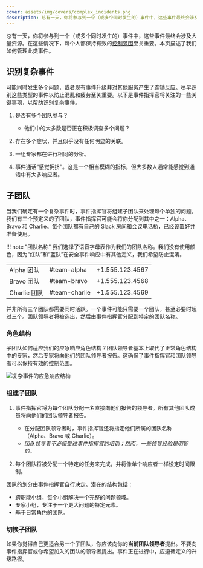 ```yaml
---
cover: assets/img/covers/complex_incidents.png
description: 总有一天，你将参与到一个（或多个同时发生的）事件中，这些事件最终会涉及大量资源。在这些情况下，每个人都保持有效的控制范围至关重要。本页描述了我们如何管理此类事件。
---
```

总有一天，你将参与到一个（或多个同时发生的）事件中，这些事件最终会涉及大量资源。在这些情况下，每个人都保持有效的[控制范围](../training/glossary.md#span-of-control)至关重要。本页描述了我们如何管理此类事件。

## 识别复杂事件
可能同时发生多个问题，或者现有事件升级并对其他服务产生了连锁反应。尽早识别这些类型的事件以防止混乱和疲劳至关重要。以下是事件指挥官将关注的一些关键事项，以帮助识别复杂事件。

1. 是否有多个团队参与？
    * 他们中的大多数是否正在积极调查多个问题？

1. 存在多个症状，并且似乎没有任何明显的关联。

1. 一组专家都在进行相同的分析。

1. 事件通话“感觉拥挤”。这是一个相当模糊的指标，但大多数人通常能感觉到通话中有太多响应者。

## 子团队
当我们确定有一个复杂事件时，事件指挥官将组建子团队来处理每个单独的问题。我们有三个预定义的子团队，事件指挥官可能会将你分配到其中之一：Alpha、Bravo 和 Charlie。每个团队都有自己的 Slack 房间和会议电话桥，已经设置好并准备使用。

!!! note "团队名称"
    我们选择了语音字母表作为我们的团队名称。我们没有使用颜色，因为“红队”和“蓝队”在安全事件响应中有其他定义，我们希望防止混淆。

| | | |
|-|-|-|
| Alpha 团队 | #team-alpha | +1.555.123.4567 |
| Bravo 团队 | #team-bravo | +1.555.123.4568 |
| Charlie 团队 | #team-charlie | +1.555.123.4569 |

并非所有三个团队都需要同时活跃。一个事件可能只需要一个团队，甚至必要时超过三个。团队领导者将被选出，然后由事件指挥官分配到特定的团队名称。

### 角色结构
子团队如何适应我们的应急响应角色结构？团队领导者基本上取代了正常角色结构中的专家，然后专家将向他们的团队领导者报告。这确保了事件指挥官和团队领导者可以保持有效的控制范围。

![复杂事件的应急响应结构](../assets/img/misc/incident_response_roles_sub_teams.png)

### 组建子团队

1. 事件指挥官将为每个团队分配一名直接向他们报告的领导者。所有其他团队成员将向他们的团队领导者报告。
    * 在分配团队领导者时，事件指挥官还将指定他们所属的团队名称（Alpha、Bravo 或 Charlie）。
    * _团队领导者不必接受过事件指挥官的培训；然而，一些领导经验是明智的。_

1. 每个团队将被分配一个特定的任务来完成，并将像单个响应者一样设定时间限制。

团队的划分由事件指挥官自行决定。潜在的结构包括：

* 跨职能小组，每个小组解决一个完整的问题领域。
* 专家小组，专注于一个更大问题的特定元素。
* 基于日常角色的团队。

### 切换子团队
如果你觉得自己更适合另一个子团队，你应该向你的**当前团队领导者**提出。不要向事件指挥官或你希望加入的团队的领导者提出。事件正在进行中，应遵循定义的升级路径。